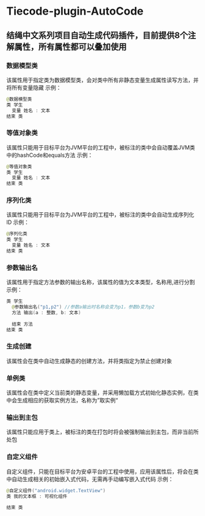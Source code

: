 # Tiecode-plugin-AutoCode
## 结绳中文系列项目自动生成代码插件，目前提供8个注解属性，所有属性都可以叠加使用
### 数据模型类
该属性用于指定类为数据模型类，会对类中所有非静态变量生成属性读写方法，并将所有变量隐藏
示例：
```java
@数据模型类
类 学生
  变量 姓名 : 文本
结束 类
```
### 等值对象类
该属性只能用于目标平台为JVM平台的工程中，被标注的类中会自动覆盖JVM类中的hashCode和equals方法
示例：
```java
@等值对象类
类 学生
  变量 姓名 : 文本
结束 类
```
### 序列化类
该属性只能用于目标平台为JVM平台的工程中，被标注的类中会自动生成序列化ID
示例：
```java
@序列化类
类 学生
  变量 姓名 : 文本
结束 类
```
### 参数输出名
该属性用于指定方法参数的输出名称，该属性的值为文本类型，名称用,进行分割
示例：
```java
类 学生
  @参数输出名("p1,p2") //参数a输出时名称会变为p1，参数b变为p2
  方法 输出(a : 整数, b: 文本)
    
  结束 方法
结束 类
```
### 生成创建
该属性会在类中自动生成静态的创建方法，并将类指定为禁止创建对象
### 单例类
该属性会在类中定义当前类的静态变量，并采用懒加载方式初始化静态实例，在类中会生成相应的获取实例方法，名称为”取实例“
### 输出到主包
该属性只能应用于类上，被标注的类在打包时将会被强制输出到主包，而非当前所处包
### 自定义组件
自定义组件，只能在目标平台为安卓平台的工程中使用，应用该属性后，将会在类中自动生成相关的初始嵌入式代码，无需再手动编写嵌入式代码
示例：
```java
@自定义组件("android.widget.TextView")
类 我的文本框 : 可视化组件
  
结束 类
```
